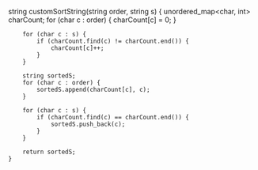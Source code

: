  string customSortString(string order, string s) {
        unordered_map<char, int> charCount;
        for (char c : order) {
            charCount[c] = 0;
        }
        
        for (char c : s) {
            if (charCount.find(c) != charCount.end()) {
                charCount[c]++;
            }
        }
        
        string sortedS;
        for (char c : order) {
            sortedS.append(charCount[c], c);
        }
        
        for (char c : s) {
            if (charCount.find(c) == charCount.end()) {
                sortedS.push_back(c);
            }
        }
        
        return sortedS;
    }
